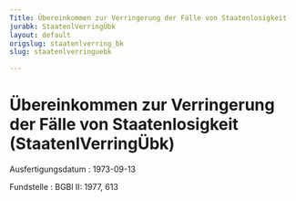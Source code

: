 ```yaml
---
Title: Übereinkommen zur Verringerung der Fälle von Staatenlosigkeit
jurabk: StaatenlVerringÜbk
layout: default
origslug: staatenlverring_bk
slug: staatenlverringuebk

---
```


# Übereinkommen zur Verringerung der Fälle von Staatenlosigkeit (StaatenlVerringÜbk)

Ausfertigungsdatum
:   1973-09-13

Fundstelle
:   BGBl II: 1977, 613

